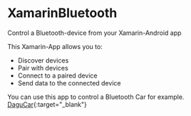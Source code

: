 # XamarinBluetooth
Control a Bluetooth-device from your Xamarin-Android app

This Xamarin-App allows you to:
- Discover devices
- Pair with devices
- Connect to a paired device
- Send data to the connected device

You can use this app to control a Bluetooth Car for example.
[DaguCar](http://dutch.alibaba.com/product-detail/i-racer-2-wheel-bluetooth-control-mobile-car-chassis-596222354.html){:target="_blank"}
